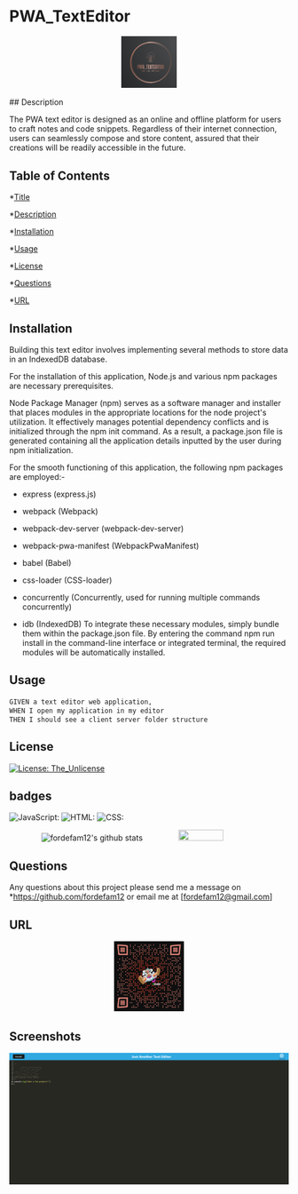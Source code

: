 
# PWA_TextEditor

<p align='center'>
<a><img src='./assets/pwa text editor.png'height='20%' width="20%"></a>
</p>
## Description

 The PWA text editor is designed as an online and offline platform for users to craft notes and code snippets. Regardless of their internet connection, users can seamlessly compose and store content, assured that their creations will be readily accessible in the future.

## Table of Contents
*[Title](#title)

*[Description](#description)
    
*[Installation](#installation)
    
*[Usage](#usage)
    
*[License](#license)
    
*[Questions](#questions)

*[URL](#URL)
    

## Installation

Building this text editor involves implementing several methods to store data in an IndexedDB database.

For the installation of this application, Node.js and various npm packages are necessary prerequisites.

Node Package Manager (npm) serves as a software manager and installer that places modules in the appropriate locations for the node project's utilization. It effectively manages potential dependency conflicts and is initialized through the npm init command. As a result, a package.json file is generated containing all the application details inputted by the user during npm initialization.

For the smooth functioning of this application, the following npm packages are employed:-

* express (express.js)

* webpack (Webpack)

* webpack-dev-server (webpack-dev-server)

* webpack-pwa-manifest (WebpackPwaManifest)

* babel (Babel)

* css-loader (CSS-loader)

* concurrently (Concurrently, used for running multiple commands concurrently)

* idb (IndexedDB)
To integrate these necessary modules, simply bundle them within the package.json file. By entering the command npm run install in the command-line interface or integrated terminal, the required modules will be automatically installed.

## Usage

``````  
GIVEN a text editor web application, 
WHEN I open my application in my editor
THEN I should see a client server folder structure
``````


## License
[![License: The_Unlicense](https://img.shields.io/badge/License-The_Unlicense-brightgreen.svg)](https://opensource.org/licenses/The_Unlicense)




## badges

![JavaScript:](https://img.shields.io/badge/JavaScript-64.9%25-blue)
             ![HTML:](https://img.shields.io/badge/HTML-9.7%25-red)
             ![CSS:](https://img.shields.io/badge/CSS-25.4%25-purple)


<p align='center'>
<a><img src="https://github-readme-stats.vercel.app/api?username=fordefam12&show_icons=true&theme=transparent" alt="fordefam12's github stats"></a>
<a><img src="https://github-readme-stats.vercel.app/api/top-langs/?username=fordefam12&layout=compact" height ="30%" width= "40%"></a>
</p>



## Questions
Any questions about this project please send me a message on *https://github.com/fordefam12 or email me at [fordefam12@gmail.com]

## URL
  <p align='center'>
<a href='https://github.com/fordefam12/PWA_TextEditor'><img src='././assets/qr-code.png' width="25%"></a>
</p>

## Screenshots

![homescreen](J.A.T.E.png)
